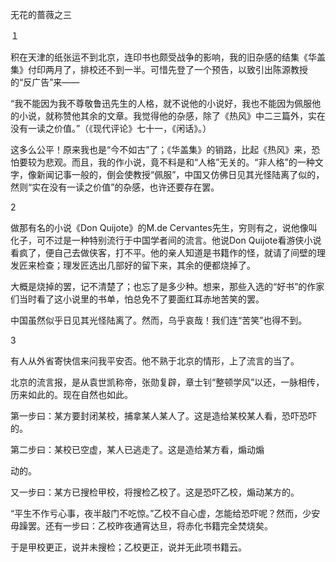 无花的蔷薇之三

  

１

  

积在天津的纸张运不到北京，连印书也颇受战争的影响，我的旧杂感的结集《华盖集》付印两月了，排校还不到一半。可惜先登了一个预告，以致引出陈源教授的“反广告”来——

“我不能因为我不尊敬鲁迅先生的人格，就不说他的小说好，我也不能因为佩服他的小说，就称赞他其余的文章。我觉得他的杂感，除了《热风》中二三篇外，实在没有一读之价值。”（《现代评论》七十一，《闲话》。）

这多么公平！原来我也是“今不如古”了；《华盖集》的销路，比起《热风》来，恐怕要较为悲观。而且，我的作小说，竟不料是和“人格”无关的。“非人格”的一种文字，像新闻记事一般的，倒会使教授“佩服”，中国又仿佛日见其光怪陆离了似的，然则“实在没有一读之价值”的杂感，也许还要存在罢。

  

2

  

做那有名的小说《Don Quijote》的M.de Cervantes先生，穷则有之，说他像叫化子，可不过是一种特别流行于中国学者间的流言。他说Don Quijote看游侠小说看疯了，便自己去做侠客，打不平。他的亲人知道是书籍作的怪，就请了间壁的理发匠来检查；理发匠选出几部好的留下来，其余的便都烧掉了。

大概是烧掉的罢，记不清楚了；也忘了是多少种。想来，那些入选的“好书”的作家们当时看了这小说里的书单，怕总免不了要面红耳赤地苦笑的罢。

中国虽然似乎日见其光怪陆离了。然而，乌乎哀哉！我们连“苦笑”也得不到。

  

3

  

有人从外省寄快信来问我平安否。他不熟于北京的情形，上了流言的当了。

北京的流言报，是从袁世凯称帝，张勋复辟，章士钊“整顿学风”以还，一脉相传，历来如此的。现在自然也如此。

第一步曰：某方要封闭某校，捕拿某人某人了。这是造给某校某人看，恐吓恐吓的。

第二步曰：某校已空虚，某人已逃走了。这是造给某方看，煽动煽

动的。

又一步曰：某方已搜检甲校，将搜检乙校了。这是恐吓乙校，煽动某方的。

“平生不作亏心事，夜半敲门不吃惊。”乙校不自心虚，怎能给恐吓呢？然而，少安毋躁罢。还有一步曰：乙校昨夜通宵达旦，将赤化书籍完全焚烧矣。

于是甲校更正，说并未搜检；乙校更正，说并无此项书籍云。